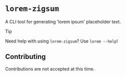 # `lorem-zigsum`

A CLI tool for generating 'lorem ipsum' placeholder text.

<!-- prettier-ignore-start -->
> [!TIP]
> Need help with using `lorem-zigsum`? Use `lorem --help`!
<!-- prettier-ignore-end -->

## Contributing

Contributions are not accepted at this time.
